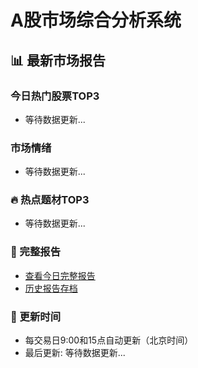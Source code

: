 # A股市场综合分析系统

## 📊 最新市场报告

### 今日热门股票TOP3
- 等待数据更新...

### 市场情绪
- 等待数据更新...

### 🔥 热点题材TOP3
- 等待数据更新...

### 📄 完整报告
- [查看今日完整报告](reports/)
- [历史报告存档](reports/)

### 🔄 更新时间
- 每交易日9:00和15点自动更新（北京时间）
- 最后更新: 等待数据更新...
